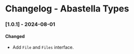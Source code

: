 # Changelog - Abastella Types

### [1.0.1] - 2024-08-01
#### Changed
- Add `File` and `Files` interface. 